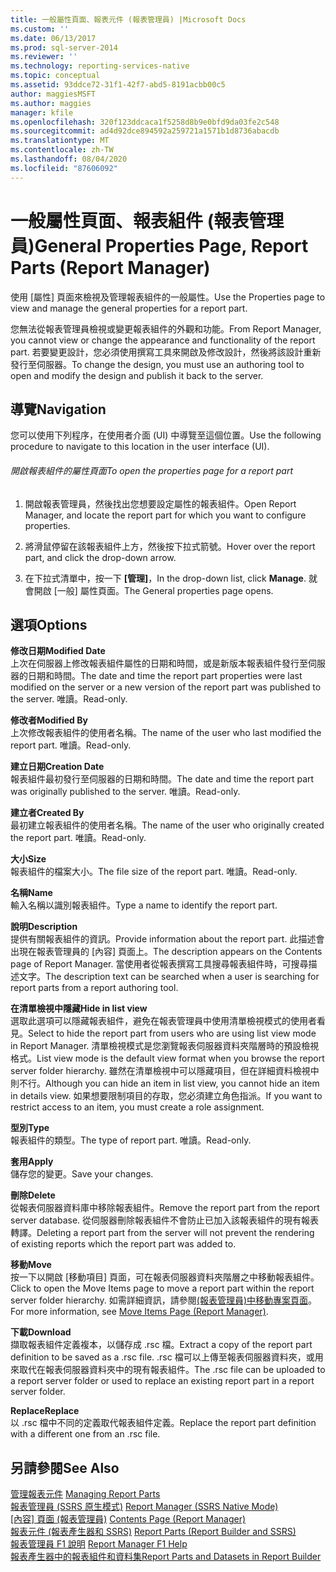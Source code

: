 ```yaml
---
title: 一般屬性頁面、報表元件 (報表管理員) |Microsoft Docs
ms.custom: ''
ms.date: 06/13/2017
ms.prod: sql-server-2014
ms.reviewer: ''
ms.technology: reporting-services-native
ms.topic: conceptual
ms.assetid: 93ddce72-31f1-42f7-abd5-8191acbb00c5
author: maggiesMSFT
ms.author: maggies
manager: kfile
ms.openlocfilehash: 320f123ddcaca1f5258d8b9e0bfd9da03fe2c548
ms.sourcegitcommit: ad4d92dce894592a259721a1571b1d8736abacdb
ms.translationtype: MT
ms.contentlocale: zh-TW
ms.lasthandoff: 08/04/2020
ms.locfileid: "87606092"
---
```

# <a name="general-properties-page-report-parts-report-manager"></a><span data-ttu-id="875d4-102">一般屬性頁面、報表組件 (報表管理員)</span><span class="sxs-lookup"><span data-stu-id="875d4-102">General Properties Page, Report Parts (Report Manager)</span></span>
  <span data-ttu-id="875d4-103">使用 [屬性] 頁面來檢視及管理報表組件的一般屬性。</span><span class="sxs-lookup"><span data-stu-id="875d4-103">Use the Properties page to view and manage the general properties for a report part.</span></span>  
  
 <span data-ttu-id="875d4-104">您無法從報表管理員檢視或變更報表組件的外觀和功能。</span><span class="sxs-lookup"><span data-stu-id="875d4-104">From Report Manager, you cannot view or change the appearance and functionality of the report part.</span></span> <span data-ttu-id="875d4-105">若要變更設計，您必須使用撰寫工具來開啟及修改設計，然後將該設計重新發行至伺服器。</span><span class="sxs-lookup"><span data-stu-id="875d4-105">To change the design, you must use an authoring tool to open and modify the design and publish it back to the server.</span></span>  
  
## <a name="navigation"></a><span data-ttu-id="875d4-106">導覽</span><span class="sxs-lookup"><span data-stu-id="875d4-106">Navigation</span></span>  
 <span data-ttu-id="875d4-107">您可以使用下列程序，在使用者介面 (UI) 中導覽至這個位置。</span><span class="sxs-lookup"><span data-stu-id="875d4-107">Use the following procedure to navigate to this location in the user interface (UI).</span></span>  
  
###### <a name="to-open-the-properties-page-for-a-report-part"></a><span data-ttu-id="875d4-108">開啟報表組件的屬性頁面</span><span class="sxs-lookup"><span data-stu-id="875d4-108">To open the properties page for a report part</span></span>  
  
1.  <span data-ttu-id="875d4-109">開啟報表管理員，然後找出您想要設定屬性的報表組件。</span><span class="sxs-lookup"><span data-stu-id="875d4-109">Open Report Manager, and locate the report part for which you want to configure properties.</span></span>  
  
2.  <span data-ttu-id="875d4-110">將滑鼠停留在該報表組件上方，然後按下拉式箭號。</span><span class="sxs-lookup"><span data-stu-id="875d4-110">Hover over the report part, and click the drop-down arrow.</span></span>  
  
3.  <span data-ttu-id="875d4-111">在下拉式清單中，按一下 **[管理]**，</span><span class="sxs-lookup"><span data-stu-id="875d4-111">In the drop-down list, click **Manage**.</span></span> <span data-ttu-id="875d4-112">就會開啟 [一般] 屬性頁面。</span><span class="sxs-lookup"><span data-stu-id="875d4-112">The General properties page opens.</span></span>  
  
## <a name="options"></a><span data-ttu-id="875d4-113">選項</span><span class="sxs-lookup"><span data-stu-id="875d4-113">Options</span></span>  
 <span data-ttu-id="875d4-114">**修改日期**</span><span class="sxs-lookup"><span data-stu-id="875d4-114">**Modified Date**</span></span>  
 <span data-ttu-id="875d4-115">上次在伺服器上修改報表組件屬性的日期和時間，或是新版本報表組件發行至伺服器的日期和時間。</span><span class="sxs-lookup"><span data-stu-id="875d4-115">The date and time the report part properties were last modified on the server or a new version of the report part was published to the server.</span></span> <span data-ttu-id="875d4-116">唯讀。</span><span class="sxs-lookup"><span data-stu-id="875d4-116">Read-only.</span></span>  
  
 <span data-ttu-id="875d4-117">**修改者**</span><span class="sxs-lookup"><span data-stu-id="875d4-117">**Modified By**</span></span>  
 <span data-ttu-id="875d4-118">上次修改報表組件的使用者名稱。</span><span class="sxs-lookup"><span data-stu-id="875d4-118">The name of the user who last modified the report part.</span></span> <span data-ttu-id="875d4-119">唯讀。</span><span class="sxs-lookup"><span data-stu-id="875d4-119">Read-only.</span></span>  
  
 <span data-ttu-id="875d4-120">**建立日期**</span><span class="sxs-lookup"><span data-stu-id="875d4-120">**Creation Date**</span></span>  
 <span data-ttu-id="875d4-121">報表組件最初發行至伺服器的日期和時間。</span><span class="sxs-lookup"><span data-stu-id="875d4-121">The date and time the report part was originally published to the server.</span></span> <span data-ttu-id="875d4-122">唯讀。</span><span class="sxs-lookup"><span data-stu-id="875d4-122">Read-only.</span></span>  
  
 <span data-ttu-id="875d4-123">**建立者**</span><span class="sxs-lookup"><span data-stu-id="875d4-123">**Created By**</span></span>  
 <span data-ttu-id="875d4-124">最初建立報表組件的使用者名稱。</span><span class="sxs-lookup"><span data-stu-id="875d4-124">The name of the user who originally created the report part.</span></span> <span data-ttu-id="875d4-125">唯讀。</span><span class="sxs-lookup"><span data-stu-id="875d4-125">Read-only.</span></span>  
  
 <span data-ttu-id="875d4-126">**大小**</span><span class="sxs-lookup"><span data-stu-id="875d4-126">**Size**</span></span>  
 <span data-ttu-id="875d4-127">報表組件的檔案大小。</span><span class="sxs-lookup"><span data-stu-id="875d4-127">The file size of the report part.</span></span> <span data-ttu-id="875d4-128">唯讀。</span><span class="sxs-lookup"><span data-stu-id="875d4-128">Read-only.</span></span>  
  
 <span data-ttu-id="875d4-129">**名稱**</span><span class="sxs-lookup"><span data-stu-id="875d4-129">**Name**</span></span>  
 <span data-ttu-id="875d4-130">輸入名稱以識別報表組件。</span><span class="sxs-lookup"><span data-stu-id="875d4-130">Type a name to identify the report part.</span></span>  
  
 <span data-ttu-id="875d4-131">**說明**</span><span class="sxs-lookup"><span data-stu-id="875d4-131">**Description**</span></span>  
 <span data-ttu-id="875d4-132">提供有關報表組件的資訊。</span><span class="sxs-lookup"><span data-stu-id="875d4-132">Provide information about the report part.</span></span> <span data-ttu-id="875d4-133">此描述會出現在報表管理員的 [內容] 頁面上。</span><span class="sxs-lookup"><span data-stu-id="875d4-133">The description appears on the Contents page of Report Manager.</span></span> <span data-ttu-id="875d4-134">當使用者從報表撰寫工具搜尋報表組件時，可搜尋描述文字。</span><span class="sxs-lookup"><span data-stu-id="875d4-134">The description text can be searched when a user is searching for report parts from a report authoring tool.</span></span>  
  
 <span data-ttu-id="875d4-135">**在清單檢視中隱藏**</span><span class="sxs-lookup"><span data-stu-id="875d4-135">**Hide in list view**</span></span>  
 <span data-ttu-id="875d4-136">選取此選項可以隱藏報表組件，避免在報表管理員中使用清單檢視模式的使用者看見。</span><span class="sxs-lookup"><span data-stu-id="875d4-136">Select to hide the report part from users who are using list view mode in Report Manager.</span></span> <span data-ttu-id="875d4-137">清單檢視模式是您瀏覽報表伺服器資料夾階層時的預設檢視格式。</span><span class="sxs-lookup"><span data-stu-id="875d4-137">List view mode is the default view format when you browse the report server folder hierarchy.</span></span> <span data-ttu-id="875d4-138">雖然在清單檢視中可以隱藏項目，但在詳細資料檢視中則不行。</span><span class="sxs-lookup"><span data-stu-id="875d4-138">Although you can hide an item in list view, you cannot hide an item in details view.</span></span> <span data-ttu-id="875d4-139">如果想要限制項目的存取，您必須建立角色指派。</span><span class="sxs-lookup"><span data-stu-id="875d4-139">If you want to restrict access to an item, you must create a role assignment.</span></span>  
  
 <span data-ttu-id="875d4-140">**型別**</span><span class="sxs-lookup"><span data-stu-id="875d4-140">**Type**</span></span>  
 <span data-ttu-id="875d4-141">報表組件的類型。</span><span class="sxs-lookup"><span data-stu-id="875d4-141">The type of report part.</span></span> <span data-ttu-id="875d4-142">唯讀。</span><span class="sxs-lookup"><span data-stu-id="875d4-142">Read-only.</span></span>  
  
 <span data-ttu-id="875d4-143">**套用**</span><span class="sxs-lookup"><span data-stu-id="875d4-143">**Apply**</span></span>  
 <span data-ttu-id="875d4-144">儲存您的變更。</span><span class="sxs-lookup"><span data-stu-id="875d4-144">Save your changes.</span></span>  
  
 <span data-ttu-id="875d4-145">**刪除**</span><span class="sxs-lookup"><span data-stu-id="875d4-145">**Delete**</span></span>  
 <span data-ttu-id="875d4-146">從報表伺服器資料庫中移除報表組件。</span><span class="sxs-lookup"><span data-stu-id="875d4-146">Remove the report part from the report server database.</span></span> <span data-ttu-id="875d4-147">從伺服器刪除報表組件不會防止已加入該報表組件的現有報表轉譯。</span><span class="sxs-lookup"><span data-stu-id="875d4-147">Deleting a report part from the server will not prevent the rendering of existing reports which the report part was added to.</span></span>  
  
 <span data-ttu-id="875d4-148">**移動**</span><span class="sxs-lookup"><span data-stu-id="875d4-148">**Move**</span></span>  
 <span data-ttu-id="875d4-149">按一下以開啟 [移動項目] 頁面，可在報表伺服器資料夾階層之中移動報表組件。</span><span class="sxs-lookup"><span data-stu-id="875d4-149">Click to open the Move Items page to move a report part within the report server folder hierarchy.</span></span> <span data-ttu-id="875d4-150">如需詳細資訊，請參閱[&#40;報表管理員&#41;中移動專案頁面](../../2014/reporting-services/move-items-page-report-manager.md)。</span><span class="sxs-lookup"><span data-stu-id="875d4-150">For more information, see [Move Items Page &#40;Report Manager&#41;](../../2014/reporting-services/move-items-page-report-manager.md).</span></span>  
  
 <span data-ttu-id="875d4-151">**下載**</span><span class="sxs-lookup"><span data-stu-id="875d4-151">**Download**</span></span>  
 <span data-ttu-id="875d4-152">擷取報表組件定義複本，以儲存成 .rsc 檔。</span><span class="sxs-lookup"><span data-stu-id="875d4-152">Extract a copy of the report part definition to be saved as a .rsc file.</span></span> <span data-ttu-id="875d4-153">.rsc 檔可以上傳至報表伺服器資料夾，或用來取代在報表伺服器資料夾中的現有報表組件。</span><span class="sxs-lookup"><span data-stu-id="875d4-153">The .rsc file can be uploaded to a report server folder or used to replace an existing report part in a report server folder.</span></span>  
  
 <span data-ttu-id="875d4-154">**Replace**</span><span class="sxs-lookup"><span data-stu-id="875d4-154">**Replace**</span></span>  
 <span data-ttu-id="875d4-155">以 .rsc 檔中不同的定義取代報表組件定義。</span><span class="sxs-lookup"><span data-stu-id="875d4-155">Replace the report part definition with a different one from an .rsc file.</span></span>  
  
## <a name="see-also"></a><span data-ttu-id="875d4-156">另請參閱</span><span class="sxs-lookup"><span data-stu-id="875d4-156">See Also</span></span>  
 <span data-ttu-id="875d4-157">[管理報表元件](report-design/managing-report-parts.md) </span><span class="sxs-lookup"><span data-stu-id="875d4-157">[Managing Report Parts](report-design/managing-report-parts.md) </span></span>  
 <span data-ttu-id="875d4-158">[報表管理員 &#40;SSRS 原生模式&#41;](../../2014/reporting-services/report-manager-ssrs-native-mode.md) </span><span class="sxs-lookup"><span data-stu-id="875d4-158">[Report Manager  &#40;SSRS Native Mode&#41;](../../2014/reporting-services/report-manager-ssrs-native-mode.md) </span></span>  
 <span data-ttu-id="875d4-159">[[內容] 頁面 &#40;報表管理員&#41;](../../2014/reporting-services/contents-page-report-manager.md) </span><span class="sxs-lookup"><span data-stu-id="875d4-159">[Contents Page &#40;Report Manager&#41;](../../2014/reporting-services/contents-page-report-manager.md) </span></span>  
 <span data-ttu-id="875d4-160">[報表元件 &#40;報表產生器和 SSRS&#41;](report-parts-report-builder-and-ssrs.md) </span><span class="sxs-lookup"><span data-stu-id="875d4-160">[Report Parts &#40;Report Builder and SSRS&#41;](report-parts-report-builder-and-ssrs.md) </span></span>  
 <span data-ttu-id="875d4-161">[報表管理員 F1 說明](../../2014/reporting-services/report-manager-f1-help.md) </span><span class="sxs-lookup"><span data-stu-id="875d4-161">[Report Manager F1 Help](../../2014/reporting-services/report-manager-f1-help.md) </span></span>  
 [<span data-ttu-id="875d4-162">報表產生器中的報表組件和資料集</span><span class="sxs-lookup"><span data-stu-id="875d4-162">Report Parts and Datasets in Report Builder</span></span>](report-data/report-parts-and-datasets-in-report-builder.md)  
  
  
